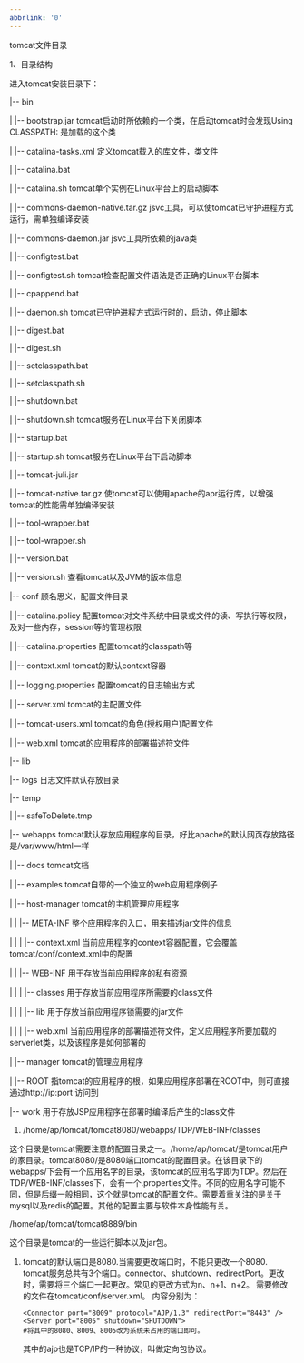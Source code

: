 ```yaml
---
abbrlink: '0'
---
```

tomcat文件目录

1、目录结构

进入tomcat安装目录下：

|-- bin

|   |-- bootstrap.jar	tomcat启动时所依赖的一个类，在启动tomcat时会发现Using CLASSPATH: 是加载的这个类

|   |-- catalina-tasks.xml	定义tomcat载入的库文件，类文件

|   |-- catalina.bat

|   |-- catalina.sh	                 tomcat单个实例在Linux平台上的启动脚本

|   |-- commons-daemon-native.tar.gz	           jsvc工具，可以使tomcat已守护进程方式运行，需单独编译安装

|   |-- commons-daemon.jar	           jsvc工具所依赖的java类

|   |-- configtest.bat

|   |-- configtest.sh	        tomcat检查配置文件语法是否正确的Linux平台脚本

|   |-- cpappend.bat

|   |-- daemon.sh	tomcat已守护进程方式运行时的，启动，停止脚本

|   |-- digest.bat

|   |-- digest.sh

|   |-- setclasspath.bat

|   |-- setclasspath.sh

|   |-- shutdown.bat

|   |-- shutdown.sh	tomcat服务在Linux平台下关闭脚本

|   |-- startup.bat

|   |-- startup.sh	         tomcat服务在Linux平台下启动脚本

|   |-- tomcat-juli.jar

|   |-- tomcat-native.tar.gz	 使tomcat可以使用apache的apr运行库，以增强tomcat的性能需单独编译安装

|   |-- tool-wrapper.bat

|   |-- tool-wrapper.sh

|   |-- version.bat

|   |-- version.sh	查看tomcat以及JVM的版本信息

|-- conf	顾名思义，配置文件目录

|   |-- catalina.policy	配置tomcat对文件系统中目录或文件的读、写执行等权限，及对一些内存，session等的管理权限

|   |-- catalina.properties	配置tomcat的classpath等

|   |-- context.xml	tomcat的默认context容器

|   |-- logging.properties	配置tomcat的日志输出方式

|   |-- server.xml	       tomcat的主配置文件

|   |-- tomcat-users.xml	       tomcat的角色(授权用户)配置文件

|   |-- web.xml	tomcat的应用程序的部署描述符文件

|-- lib

|-- logs	日志文件默认存放目录

|-- temp

|   |-- safeToDelete.tmp

|-- webapps	          tomcat默认存放应用程序的目录，好比apache的默认网页存放路径是/var/www/html一样

|   |-- docs	tomcat文档

|   |-- examples                     tomcat自带的一个独立的web应用程序例子

|   |-- host-manager              tomcat的主机管理应用程序

|	|   |-- META-INF	          整个应用程序的入口，用来描述jar文件的信息

|	|   |   |-- context.xml     当前应用程序的context容器配置，它会覆盖tomcat/conf/context.xml中的配置

|	|   |-- WEB-INF	 用于存放当前应用程序的私有资源

|	|   |   |-- classes	 用于存放当前应用程序所需要的class文件

|       |   |	|-- lib	         用于存放当前应用程序锁需要的jar文件

|	|   |   |-- web.xml	当前应用程序的部署描述符文件，定义应用程序所要加载的serverlet类，以及该程序是如何部署的

|   |-- manager                  tomcat的管理应用程序

|   |-- ROOT	             指tomcat的应用程序的根，如果应用程序部署在ROOT中，则可直接通过http://ip:port 访问到

|-- work	用于存放JSP应用程序在部署时编译后产生的class文件

1. /home/ap/tomcat/tomcat8080/webapps/TDP/WEB-INF/classes

这个目录是tomcat需要注意的配置目录之一。/home/ap/tomcat/是tomcat用户的家目录。tomcat8080/是8080端口tomcat的配置目录。在该目录下的webapps/下会有一个应用名字的目录，该tomcat的应用名字即为TDP。然后在TDP/WEB-INF/classes下，会有一个.properties文件。不同的应用名字可能不同，但是后缀一般相同，这个就是tomcat的配置文件。需要着重关注的是关于mysql以及redis的配置。其他的配置主要与软件本身性能有关。

/home/ap/tomcat/tomcat8889/bin

这个目录是tomcat的一些运行脚本以及jar包。

1. tomcat的默认端口是8080.当需要更改端口时，不能只更改一个8080.
   tomcat服务总共有3个端口。connector、shutdown、redirectPort。更改时，需要将三个端口一起更改。常见的更改方式为n、n+1、n+2。
   需要修改的文件在tomcat/conf/server.xml。
   内容分别为：
       <Connector port="8080" protocol="HTTP/1.1"
                connectionTimeout="20000"
                redirectPort="8443" />
       
       <Connector port="8009" protocol="AJP/1.3" redirectPort="8443" />
       <Server port="8005" shutdown="SHUTDOWN">
       #将其中的8080、8009、8005改为系统未占用的端口即可。
   其中的ajp也是TCP/IP的一种协议，叫做定向包协议。
